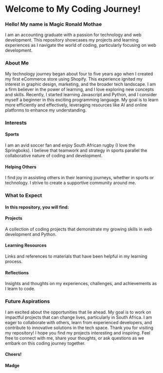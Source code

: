 
# Welcome to My Coding Journey!

### Hello! My name is Magic Ronald Mothae

I am an accounting graduate with a passion for technology and web development. This repository showcases my projects and learning experiences as I navigate the world of coding, particularly focusing on web development.

### About Me
My technology journey began about four to five years ago when I created my first eCommerce store using Shopify. This experience ignited my interest in graphic design, marketing, and the broader tech landscape. I am a firm believer in the power of learning, and I love exploring new concepts and skills.
Recently, I started learning Javascript and Python, and I consider myself a beginner in this exciting programming language. My goal is to learn more efficiently and effectively, leveraging resources like AI and online platforms to enhance my understanding.
### Interests
#### Sports 
I am an avid soccer fan and enjoy South African rugby (I love the Springboks). I believe that teamwork and strategy in sports parallel the collaborative nature of coding and development.
#### Helping Others
I find joy in assisting others in their learning journeys, whether in sports or technology. I strive to create a supportive community around me.
### What to Expect
#### In this repository, you will find:
#### Projects 
A collection of coding projects that demonstrate my growing skills in web development and Python.
#### Learning Resources
Links and references to materials that have been helpful in my learning process.
#### Reflections
Insights and thoughts on my experiences, challenges, and achievements as I learn to code.
### Future Aspirations
I am excited about the opportunities that lie ahead. My goal is to work on impactful projects that can change lives, particularly in South Africa. I am eager to collaborate with others, learn from experienced developers, and contribute to innovative solutions in the tech space.
Thank you for visiting my repository! I hope you find my projects interesting and inspiring. Feel free to connect with me, share your thoughts, or ask questions as we embark on this coding journey together.

#### Cheers!
#### Madge
